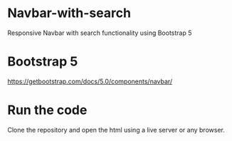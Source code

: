 # Navbar-with-search
Responsive Navbar with search functionality using Bootstrap 5

# Bootstrap 5
https://getbootstrap.com/docs/5.0/components/navbar/

# Run the code
Clone the repository and open the html using a live server or any browser.

